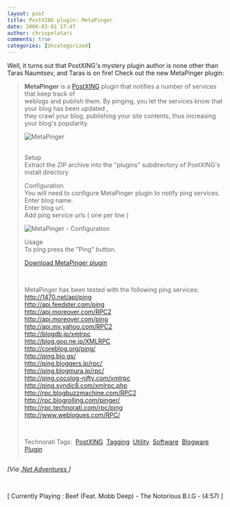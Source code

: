 ```yaml
---
layout: post
title: PostXING plugin: MetaPinger
date: 2006-03-01 17:47
author: chrispelatari
comments: true
categories: [Uncategorized]
---
```


<p>Well, it turns out that PostXING's mystery plugin author is none other than 
Taras Naumtsev, and Taras is on fire! Check out the new MetaPinger plugin:</p>
<blockquote>
  <p><strong>MetaPinger</strong> is a <a href="http://postxing.net/">PostXING</a> plugin that notifies a number of 
  services that keep track of <br />weblogs and publish them. By pinging, you let 
  the services know that your blog has been updated , <br />they crawl your blog, 
  publishing your site contents, thus increasing your blog's popularity. </p>
  <p><img alt="MetaPinger" src="http://devintelligence.com/blog-images/MetaPinger.png" align="baseline" border="0" /></p>
  <p><br />Setup<br />Extract the ZIP archive into the "plugins" subdirectory of 
  PostXING's install directory</p>
  <p>Configuration<br />You will need to configure MetaPinger plugin to notify 
  ping services.<br />Enter blog name.<br />Enter blog url.<br />Add ping service urls 
  ( one per line )</p>
  <p><img alt="MetaPinger - Configuration" src="http://devintelligence.com/blog-images/MetaPinger-Configuration.png" align="baseline" border="0" /></p>
  <p>Usage<br />To ping press the "Ping" button. </p>
  <p><a href="http://http://www.devintelligence.com/downloads/MetaPinger-1.0_zip.aspx">Download 
  MetaPinger plugin</a></p>
  <p> </p>
  <p>MetaPinger has been tested with the following ping services:<br /><a href="http://1470.net/api/ping">http://1470.net/api/ping</a><br /><a href="http://api.feedster.com/ping">http://api.feedster.com/ping</a><br /><a href="http://api.moreover.com/RPC2">http://api.moreover.com/RPC2</a><br /><a href="http://api.moreover.com/ping">http://api.moreover.com/ping</a><br /><a href="http://api.my.yahoo.com/RPC2">http://api.my.yahoo.com/RPC2</a><br /><a href="http://blogdb.jp/xmlrpc">http://blogdb.jp/xmlrpc</a><br /><a href="http://blog.goo.ne.jp/XMLRPC">http://blog.goo.ne.jp/XMLRPC</a><br /><a href="http://coreblog.org/ping/">http://coreblog.org/ping/</a><br /><a href="http://ping.blo.gs/">http://ping.blo.gs/</a><br /><a href="http://ping.bloggers.jp/rpc/">http://ping.bloggers.jp/rpc/</a><br /><a href="http://ping.blogmura.jp/rpc/">http://ping.blogmura.jp/rpc/</a><br /><a href="http://ping.cocolog-nifty.com/xmlrpc">http://ping.cocolog-nifty.com/xmlrpc</a><br /><a href="http://ping.syndic8.com/xmlrpc.php">http://ping.syndic8.com/xmlrpc.php</a><br /><a href="http://rpc.blogbuzzmachine.com/RPC2">http://rpc.blogbuzzmachine.com/RPC2</a><br /><a href="http://rpc.blogrolling.com/pinger/">http://rpc.blogrolling.com/pinger/</a><br /><a href="http://rpc.technorati.com/rpc/ping">http://rpc.technorati.com/rpc/ping</a><br /><a href="http://www.weblogues.com/RPC/">http://www.weblogues.com/RPC/</a><br /></p>
  <p> </p>
  <p>Technorati Tags:  <a href="http://www.technorati.com/tag/PostXING">PostXING</a>  <a href="http://www.technorati.com/tag/Tagging">Tagging</a>  <a href="http://www.technorati.com/tag/Utility">Utility</a>  <a href="http://www.technorati.com/tag/Software">Software</a>  <a href="http://www.technorati.com/tag/Blogware">Blogware</a>  <a href="http://www.technorati.com/tag/Plugin">Plugin</a>  
  </p><p><img height="1" src="http://devintelligence.com/cs/aggbug.aspx?PostID=1161" width="1" /></p></blockquote><i>[Via <a href="http://devintelligence.com/cs/blogs/netadventures/archive/2006/03/01/1161.aspx">.Net 
Adventures </a>]</i> 
<p> </p>
<p class="media">[ Currently Playing : Beef (Feat. Mobb Deep) - The Notorious 
B.I.G - (4:57) ]</p>
